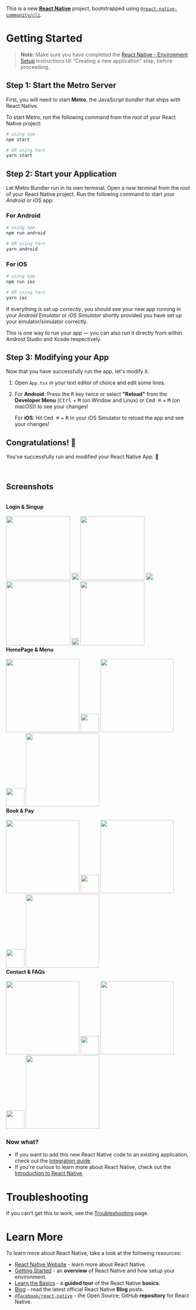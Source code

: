 This is a new [**React Native**](https://reactnative.dev) project, bootstrapped using [`@react-native-community/cli`](https://github.com/react-native-community/cli).

# Getting Started

>**Note**: Make sure you have completed the [React Native - Environment Setup](https://reactnative.dev/docs/environment-setup) instructions till "Creating a new application" step, before proceeding.

## Step 1: Start the Metro Server

First, you will need to start **Metro**, the JavaScript _bundler_ that ships _with_ React Native.

To start Metro, run the following command from the _root_ of your React Native project:

```bash
# using npm
npm start

# OR using Yarn
yarn start
```

## Step 2: Start your Application

Let Metro Bundler run in its _own_ terminal. Open a _new_ terminal from the _root_ of your React Native project. Run the following command to start your _Android_ or _iOS_ app:

### For Android

```bash
# using npm
npm run android

# OR using Yarn
yarn android
```

### For iOS

```bash
# using npm
npm run ios

# OR using Yarn
yarn ios
```

If everything is set up _correctly_, you should see your new app running in your _Android Emulator_ or _iOS Simulator_ shortly provided you have set up your emulator/simulator correctly.

This is one way to run your app — you can also run it directly from within Android Studio and Xcode respectively.

## Step 3: Modifying your App

Now that you have successfully run the app, let's modify it.

1. Open `App.tsx` in your text editor of choice and edit some lines.
2. For **Android**: Press the <kbd>R</kbd> key twice or select **"Reload"** from the **Developer Menu** (<kbd>Ctrl</kbd> + <kbd>M</kbd> (on Window and Linux) or <kbd>Cmd ⌘</kbd> + <kbd>M</kbd> (on macOS)) to see your changes!

   For **iOS**: Hit <kbd>Cmd ⌘</kbd> + <kbd>R</kbd> in your iOS Simulator to reload the app and see your changes!

## Congratulations! :tada:

You've successfully run and modified your React Native App. :partying_face:

<br>

## Screenshots
<br>
 <b>Login & Singup</b>
<div style="display: inline-block;">
   <br>
    <img src="ScreenShots/logsin.jpg" width=175>
    <img src="ScreenShots/Whitespacer.jpg" width="20">
    <img src="ScreenShots/Loginsucc.jpg" width=175>
   <img src="ScreenShots/Whitespacer.jpg" width="20">
    <img src="ScreenShots/signsup.jpg" width=175>
   <img src="ScreenShots/Whitespacer.jpg" width="20">
    <img src="ScreenShots/Singupsuccessfull.jpg" width=175>
</div>
<b>HomePage & Menu</b>
<div style="display: inline-block;">
   <br>
    <img src="ScreenShots/Menu.jpg" width=200>
    <img src="ScreenShots/Whitespacer.jpg" width="50">
    <img src="ScreenShots/Home.jpg" width=200>
   <img src="ScreenShots/Whitespacer.jpg" width="50">
    <img src="ScreenShots/whereTo.jpg" width=200>
</div>
<b>Book & Pay</b>
<div style="display: inline-block;">
   <br>
    <img src="ScreenShots/SearchingDriver.jpg" width=200>
    <img src="ScreenShots/Whitespacer.jpg" width="50">
    <img src="ScreenShots/Pay.jpg" width=200>
    <img src="ScreenShots/Whitespacer.jpg" width="50">
    <img src="ScreenShots/succpay.jpg" width=200>
</div>
<b>Contact & FAQs</b>
<div style="display: inline-block;">
   <br>
   <img src="ScreenShots/Arriving.jpg" width=200>
   <img src="ScreenShots/Whitespacer.jpg" width="50">
    <img src="ScreenShots/Chat.jpg" width=200>
   <img src="ScreenShots/Whitespacer.jpg" width="50">
    <img src="ScreenShots/Call.jpg" width=200>
   
</div>





### Now what?

- If you want to add this new React Native code to an existing application, check out the [Integration guide](https://reactnative.dev/docs/integration-with-existing-apps).
- If you're curious to learn more about React Native, check out the [Introduction to React Native](https://reactnative.dev/docs/getting-started).

# Troubleshooting

If you can't get this to work, see the [Troubleshooting](https://reactnative.dev/docs/troubleshooting) page.

# Learn More

To learn more about React Native, take a look at the following resources:

- [React Native Website](https://reactnative.dev) - learn more about React Native.
- [Getting Started](https://reactnative.dev/docs/environment-setup) - an **overview** of React Native and how setup your environment.
- [Learn the Basics](https://reactnative.dev/docs/getting-started) - a **guided tour** of the React Native **basics**.
- [Blog](https://reactnative.dev/blog) - read the latest official React Native **Blog** posts.
- [`@facebook/react-native`](https://github.com/facebook/react-native) - the Open Source; GitHub **repository** for React Native.
